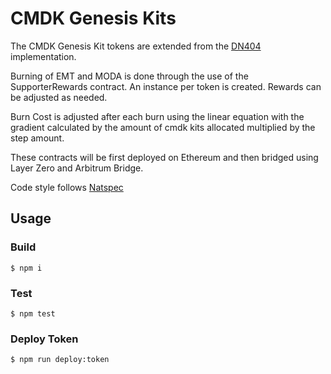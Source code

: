 # CMDK Genesis Kits

The CMDK Genesis Kit tokens are extended from the [DN404](https://github.com/vectorized/dn404.git) implementation.

Burning of EMT and MODA is done through the use of the SupporterRewards contract.
An instance per token is created. Rewards can be adjusted as needed.

Burn Cost is adjusted after each burn using the linear equation with the gradient calculated by the amount of cmdk kits allocated multiplied by the step amount.

These contracts will be first deployed on Ethereum and then bridged using Layer Zero and Arbitrum Bridge.

Code style follows [Natspec](https://docs.soliditylang.org/en/latest/style-guide.html)

## Usage

### Build

```shell
$ npm i
```

### Test

```shell
$ npm test
```

### Deploy Token

```shell
$ npm run deploy:token
```
